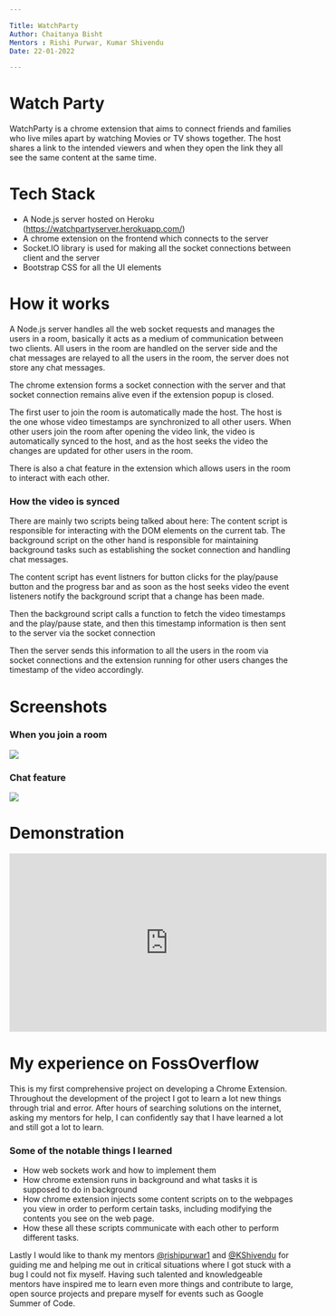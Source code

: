 ```yaml
---

Title: WatchParty
Author: Chaitanya Bisht
Mentors : Rishi Purwar, Kumar Shivendu
Date: 22-01-2022

---
```

# Watch Party

WatchParty is a chrome extension that aims to connect friends and families who live miles apart by watching Movies or TV shows together. The host shares a link to the intended viewers and when they open the link they all see the same content at the same time. 

# Tech Stack
- A Node.js server hosted on Heroku (https://watchpartyserver.herokuapp.com/)
- A chrome extension on the frontend which connects to the server
- Socket.IO library is used for making all the socket connections between client and the server
- Bootstrap CSS for all the UI elements

# How it works

A Node.js server handles all the web socket requests and manages the users in a room, basically it acts as a medium of communication between two clients. All users in the room are handled on the server side and the chat messages are relayed to all the users in the room, the server does not store any chat messages.

The chrome extension forms a socket connection with the server and that socket connection remains alive even if the extension popup is closed.

The first user to join the room is automatically made the host. The host is the one whose video timestamps are synchronized to all other users. When other users join the room after opening the video link, the video is automatically synced to the host, and as the host seeks the video the changes are updated for other users in the room.

There is also a chat feature in the extension which allows users in the room to interact with each other.

### How the video is synced

There are mainly two scripts being talked about here: The content script is responsible for interacting with the DOM elements on the current tab. The background script on the other hand is responsible for maintaining background tasks such as establishing the socket connection and handling chat messages.

The content script has event listners for button clicks for the play/pause button and the progress bar and as soon as the host seeks video the event listeners notify the background script that a change has been made.

Then the background script calls a function to fetch the video timestamps and the play/pause state, and then this timestamp information is then sent to the server via the socket connection

Then the server sends this information to all the users in the room via socket connections and the extension running for other users changes the timestamp of the video accordingly.

# Screenshots

### When you join a room
<img src="https://i.imgur.com/JhaNQKH.png">

### Chat feature
<img src="https://i.imgur.com/OmdJWgT.png">

# Demonstration

<iframe width="560" height="315" src="https://www.youtube.com/embed/NTYMR429MjE" title="YouTube video player" frameborder="0" allow="accelerometer; autoplay; clipboard-write; encrypted-media; gyroscope; picture-in-picture" allowfullscreen></iframe>

# My experience on FossOverflow
This is my first comprehensive project on developing a Chrome Extension. Throughout the development of the project I got to learn a lot new things through trial and error. After hours of searching solutions on the internet, asking my mentors for help, I can confidently say that I have learned a lot and still got a lot to learn.

### Some of the notable things I learned
- How web sockets work and how to implement them
- How chrome extension runs in background and what tasks it is supposed to do in background
- How chrome extension injects some content scripts on to the webpages you view in order to perform certain tasks, including modifying the contents you see on the web page.
- How these all these scripts communicate with each other to perform different tasks.

Lastly I would like to thank my mentors [@rishipurwar1](https://github.com/rishipurwar1) and [@KShivendu](https://github.com/KShivendu) for guiding me and helping me out in critical situations where I got stuck with a bug I could not fix myself. Having such talented and knowledgeable mentors have inspired me to learn even more things and contribute to large, open source projects and prepare myself for events such as Google Summer of Code.

